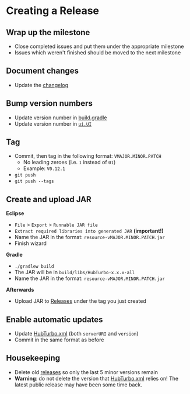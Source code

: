# Creating a Release

## Wrap up the milestone

- Close completed issues and put them under the appropriate milestone
- Issues which weren't finished should be moved to the next milestone

## Document changes

- Update the [changelog](https://github.com/HubTurbo/HubTurbo/wiki/Changelog)

## Bump version numbers

- Update version number in [build.gradle](https://github.com/HubTurbo/HubTurbo/blob/master/build.gradle)
- Update version number in [`ui.UI`](https://github.com/HubTurbo/HubTurbo/blob/master/src/main/java/ui/UI.java)

## Tag

- Commit, then tag in the following format: `VMAJOR.MINOR.PATCH`
    - No leading zeroes (i.e. `1` instead of `01`)
    - Example: `V0.12.1`
- `git push`
- `git push --tags`

## Create and upload JAR

**Eclipse**

- `File` > `Export` > `Runnable JAR file`
- `Extract required libraries into generated JAR` **(important!)**
- Name the JAR in the format: `resource-vMAJOR.MINOR.PATCH.jar`
- Finish wizard

**Gradle**

- `./gradlew build`
- The JAR will be in `build/libs/HubTurbo-x.x.x-all`
- Name the JAR in the format: `resource-vMAJOR.MINOR.PATCH.jar`

<!--

IntelliJ instructions don't seem to work?

**IntelliJ IDEA**

- `File` > `Project Structure` > `Artifacts`
- `+` > `JAR` > `From modules with dependencies`
- Fill out form
    - Main class: `ui.UI`
    - JAR files from libraries: `extract to target jar`
    - Directory for META-INF/MANIFEST.MF: `src/main/resources`
- `OK` > `OK`
- `Build` > `Build Artifacts` > `Build`

-->

**Afterwards**

- Upload JAR to [Releases](https://github.com/HubTurbo/HubTurbo/releases/new) under the tag you just created

## Enable automatic updates

- Update [HubTurbo.xml](https://github.com/HubTurbo/AutoUpdater/blob/master/HubTurbo.xml) (both `serverURI` and `version`)
- Commit in the same format as before

## Housekeeping

- Delete old [releases](https://github.com/HubTurbo/HubTurbo/releases) so only the last 5 minor versions remain
- **Warning**: do not delete the version that [HubTurbo.xml](https://github.com/HubTurbo/AutoUpdater/blob/master/HubTurbo.xml) relies on! The latest public release may have been some time back.